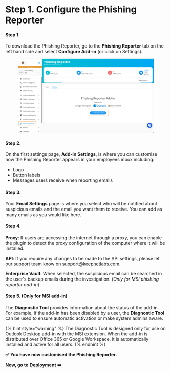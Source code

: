# Step 1. Configure the Phishing Reporter

#### **Step 1.**

To download the Phishing Reporter, go to the **Phishing Reporter** tab on the left hand side and select **Configure Add-in** (or click on Settings).​

<figure><img src="../../../../.gitbook/assets/Screenshot 2024-04-10 at 11.06.42.png" alt=""><figcaption></figcaption></figure>

#### **Step 2.**

On the first settings page, **Add-in Settings**, is where you can customise how the Phishing Reporter appears in your employees inbox including:

* Logo
* Button labels
* Messages users receive when reporting emails

#### **Step 3.**

Your **Email Settings** page is where you select who will be notified about suspicious emails and the email you want them to receive. You can add as many emails as you would like here.

#### **Step 4.**

**Proxy**: If users are accessing the internet through a proxy, you can enable the plugin to detect the proxy configuration of the computer where it will be installed.

**API**: If you require any changes to be made to the API settings, please let our support team know on support@keepnetlabs.com.

**Enterprise Vault**: When selected, the suspicious email can be searched in the user's backup emails during the investigation. (_Only for MSI phishing reporter add-in_)

#### **Step 5. (Only for MSI add-in)**

The **Diagnostic Tool** provides information about the status of the add-in. For example, if the add-in has been disabled by a user, the **Diagnostic Tool** can be used to ensure automatic activation or make system admins aware.

{% hint style="warning" %}
The Diagnostic Tool is designed only for use on Outlook Desktop add-in with the MSI extension. When the add-in is distributed over Office 365 or Google Workspace, it is automatically installed and active for all users.
{% endhint %}

**✅ You have now customised the Phishing Reporter.**&#x20;

**Now, go to** [**Deployment**](step-2.-deploy-phishing-reporter/) **➡️**
